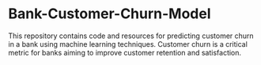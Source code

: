 # Bank-Customer-Churn-Model
This repository contains code and resources for predicting customer churn in a bank using machine learning techniques. Customer churn is a critical metric for banks aiming to improve customer retention and satisfaction.
